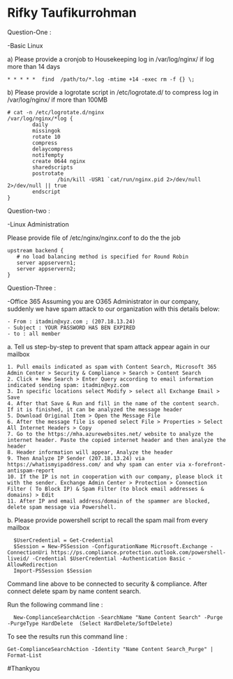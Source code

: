 # Rifky Taufikurrohman
Question-One :

-Basic Linux

a) Please provide a cronjob to Housekeeping log in /var/log/nginx/ if log more than 14 days
```
* * * * *  find  /path/to/*.log -mtime +14 -exec rm -f {} \;
```
b) Please provide a logrotate script in /etc/logrotate.d/ to compress log in /var/log/nginx/ if more than 100MB

```
# cat -n /etc/logrotate.d/nginx
/var/log/nginx/*log {
        daily
        missingok
        rotate 10
        compress
        delaycompress
        notifempty
        create 0644 nginx
        sharedscripts
        postrotate
                /bin/kill -USR1 `cat/run/nginx.pid 2>/dev/null 2>/dev/null || true
        endscript
}
```
Question-two :

-Linux Administration

Please provide file of /etc/nginx/nginx.conf to do the the job
```
upstream backend {
   # no load balancing method is specified for Round Robin
   server appservern1;
   server appservern2;
}
```

Question-Three :

-Office 365
Assuming you are O365 Administrator in our company, suddenly we have spam attack to our organization with this details below:
```
- From : itadmin@xyz.com ; (207.18.13.24)
- Subject : YOUR PASSWORD HAS BEN EXPIRED
- to : all member
```

a. Tell us step-by-step to prevent that spam attack appear again in our mailbox
```
1. Pull emails indicated as spam with Content Search, Microsoft 365 Admin Center > Security & Compliance > Search > Content Search
2. Click + New Search > Enter Query according to email information indicated sending spam: itadmin@xyz.com
3. In specific locations select Modify > select all Exchange Email > Save
4. After that Save & Run and fill in the name of the content search. If it is finished, it can be analyzed the message header
5. Download Original Item > Open the Message File
6. After the message file is opened select File > Properties > Select All Internet Headers > Copy
7. Go to the https://mha.azurewebsites.net/ website to analyze the internet header. Paste the copied internet header and then analyze the header
8. Header information will appear, Analyze the header
9. Then Analyze IP Sender (207.18.13.24) via https://whatismyipaddress.com/ and why spam can enter via x-forefront-antispam-report
10. If the IP is not in cooperation with our company, please block it with the sender. Exchange Admin Center > Protection > Connection Filter ( To Block IP) & Spam Filter (to block email addresses & domains) > Edit
11. After IP and email address/domain of the spammer are blocked, delete spam message via Powershell.
```
b. Please provide powershell script to recall the spam mail from every mailbox
```
  $UserCredential = Get-Credential
  $Session = New-PSSession -ConfigurationName Microsoft.Exchange -ConnectionUri https://ps.compliance.protection.outlook.com/powershell-liveid/ -Credential $UserCredential -Authentication Basic -AllowRedirection
  Import-PSSession $Session
```
Command line above to be connected to security & compliance. After connect delete spam by name content search.

Run the following command line :
```
  New-ComplianceSearchAction -SearchName "Name Content Search" -Purge -PurgeType HardDelete  (Select HardDelete/SoftDelete)
```
To see the results run this command line :
```
Get-ComplianceSearchAction -Identity "Name Content Search_Purge" | Format-List
```

#Thankyou
